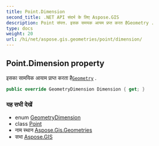 ```yaml
---
title: Point.Dimension
second_title: .NET API संदर्भ के लिए Aspose.GIS
description: Point संपत्त. इसक समयक आयम प्रप्त करत हैGeometry .
type: docs
weight: 20
url: /hi/net/aspose.gis.geometries/point/dimension/
---
```

## Point.Dimension property

इसका सामयिक आयाम प्राप्त करता है[`Geometry`](../../geometry/) .

```csharp
public override GeometryDimension Dimension { get; }
```

### यह सभी देखें

* enum [GeometryDimension](../../geometrydimension/)
* class [Point](../)
* नाम स्थान [Aspose.Gis.Geometries](../../point/)
* सभा [Aspose.GIS](../../../)


